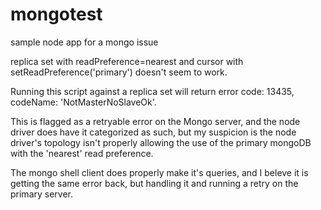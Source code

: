 # mongotest
sample node app for a mongo issue

replica set with readPreference=nearest and cursor with setReadPreference('primary') doesn't seem to work.

Running this script against a replica set will return error code: 13435, codeName: 'NotMasterNoSlaveOk'.
  
This is flagged as a retryable error on the Mongo server, and the node driver does have it categorized as such, but my suspicion is the node driver's topology isn't properly allowing the use of the primary mongoDB with the 'nearest' read preference.

The mongo shell client does properly make it's queries, and I beleve it is getting the same error back, but handling it and running a retry on the primary server.
